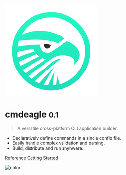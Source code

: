 <!-- _coverpage.md -->

<!-- ![logo](_media/logo-light.svg) -->

![logo](_media/logo-light.svg)

# cmdeagle <small>0.1</small>

> A versatile cross-platform CLI application builder.

- Declaratively define commands in a single config file.
- Easily handle complex validation and parsing.
- Build, distribute and run anyhwere.

[Reference](#reference)
[Getting Started](#quick-start)

<!-- background color -->

![color](#f0f0f0)